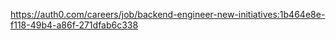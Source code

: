 https://auth0.com/careers/job/backend-engineer-new-initiatives:1b464e8e-f118-49b4-a86f-271dfab6c338
